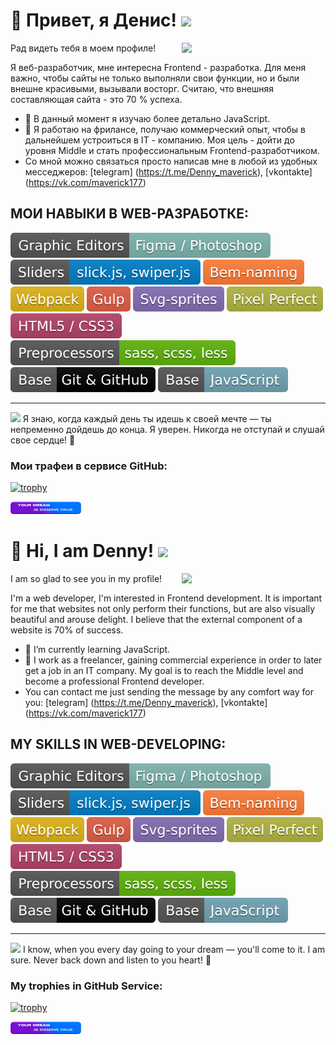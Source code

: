 <div class="main-info profile-ru">
  <h1 class="profile__title">👋 Привет, я Денис!  <img src="https://media.giphy.com/media/12oufCB0MyZ1Go/giphy.gif" width="50"> </h1>
  
<img align='right' src="https://media.giphy.com/media/M9gbBd9nbDrOTu1Mqx/giphy.gif" width="230">
  
  <p class="profile__text-greed">
    Рад видеть тебя в моем профиле!
  </p>

  <p class="profile__text-about">
    Я веб-разработчик, мне интересна Frontend - разработка. Для меня важно, чтобы сайты не только выполняли свои функции, но и были внешне красивыми, вызывали восторг. Считаю, что внешняя составляющая сайта - это 70 % успеха.
  </p>
  
- 🌱  В данный момент я изучаю более детально JavaScript. 
- 👯  Я работаю на фрилансе, получаю коммерческий опыт, чтобы в дальнейшем устроиться в IT - компанию. Моя цель - дойти до уровня Middle и стать профессиональным Frontend-разработчиком.
- Со мной можно связаться просто написав мне в любой из удобных месседжеров: [telegram] (https://t.me/Denny_maverick), [vkontakte] (https://vk.com/maverick177)
  
<h2 class="profile__skills-title">
  МОИ НАВЫКИ В WEB-РАЗРАБОТКЕ: 
</h2>

<img src="./img/bages/1.svg" alt="skill icon">
<img src="./img/bages/2.svg" alt="skill icon">
<img src="./img/bages/3.svg" alt="skill icon">
<img src="./img/bages/4.svg" alt="skill icon">
<img src="./img/bages/5.svg" alt="skill icon">
<img src="./img/bages/6.svg" alt="skill icon">
<img src="./img/bages/7.svg" alt="skill icon">
<img src="./img/bages/8.svg" alt="skill icon">
<img src="./img/bages/9.svg" alt="skill icon">
<img src="./img/bages/10.svg" alt="skill icon">
<img src="./img/bages/11.svg" alt="skill icon">
  
***  

<p>
  <img src="https://media.giphy.com/media/VgCDAzcKvsR6OM0uWg/giphy.gif" width="50"> Я знаю, когда каждый день ты идешь к своей мечте — ты непременно дойдешь до конца. Я уверен. Никогда не отступай и слушай свое сердце! 💖
</p>
  
  ### Мои трафеи в сервисе GitHub:
  
  [![trophy](https://github-profile-trophy.vercel.app/?username=DennyMaverick&theme=algolia)](https://github.com/DennyMaverick/github-profile-trophy)
  
 
<img src="./img/your-dream-is-coming-true.png" alt="dream is coming true"> 
  
</div>


<div class="main-info profile-en">
  <h1 class="profile__title">👋 Hi, I am Denny!  <img src="https://media.giphy.com/media/12oufCB0MyZ1Go/giphy.gif" width="50"> </h1>
  
<img align='right' src="https://media.giphy.com/media/M9gbBd9nbDrOTu1Mqx/giphy.gif" width="230">
  
  <p class="profile__text-greed">
    I am so glad to see you in my profile!
  </p>

  <p class="profile__text-about">
    I'm a web developer, I'm interested in Frontend development. It is important for me that websites not only perform their functions, but are also visually beautiful and arouse delight. I believe that the external component of a website is 70% of success.
  </p>
  
- 🌱  I’m currently learning JavaScript. 
- 👯  I work as a freelancer, gaining commercial experience in order to later get a job in an IT company. My goal is to reach the Middle level and become a professional Frontend developer.
- You can contact me just sending the message by any comfort way for you: [telegram] (https://t.me/Denny_maverick), [vkontakte] (https://vk.com/maverick177)

<h2 class="profile__skills-title">
  MY SKILLS IN WEB-DEVELOPING: 
</h2>

<img src="./img/bages/1.svg" alt="skill icon">
<img src="./img/bages/2.svg" alt="skill icon">
<img src="./img/bages/3.svg" alt="skill icon">
<img src="./img/bages/4.svg" alt="skill icon">
<img src="./img/bages/5.svg" alt="skill icon">
<img src="./img/bages/6.svg" alt="skill icon">
<img src="./img/bages/7.svg" alt="skill icon">
<img src="./img/bages/8.svg" alt="skill icon">
<img src="./img/bages/9.svg" alt="skill icon">
<img src="./img/bages/10.svg" alt="skill icon">
<img src="./img/bages/11.svg" alt="skill icon">
  
***  

<p>
  <img src="https://media.giphy.com/media/VgCDAzcKvsR6OM0uWg/giphy.gif" width="50"> I know, when you every day going to your dream — you'll come to it. I am sure. Never back down and listen to you heart! 💖
</p>
  
  ### My trophies in GitHub Service:
  
  [![trophy](https://github-profile-trophy.vercel.app/?username=DennyMaverick&theme=algolia)](https://github.com/DennyMaverick/github-profile-trophy)
  
 
<img src="./img/your-dream-is-coming-true.png" alt="dream is coming true"> 
  
</div>
